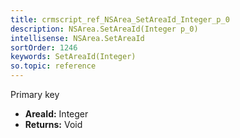 ```yaml
---
title: crmscript_ref_NSArea_SetAreaId_Integer_p_0
description: NSArea.SetAreaId(Integer p_0)
intellisense: NSArea.SetAreaId
sortOrder: 1246
keywords: SetAreaId(Integer)
so.topic: reference
---
```



Primary key



* **AreaId:** Integer
* **Returns:** Void


